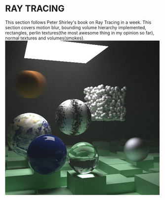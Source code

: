 # RAY TRACING

This section follows Peter Shirley's book on Ray Tracing in a week. This section covers motion blur, bounding volume hierarchy implemented, rectangles, perlin textures(the most awesome thing in my opinion so far), normal textures and volumes(smokes). 
![Ray Traced Image](images/week_final.jpg?raw=true "Ray Traced images showing different features")
